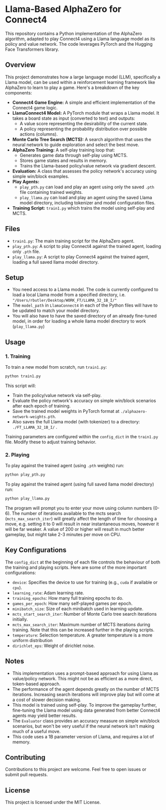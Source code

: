 # Llama-Based AlphaZero for Connect4

This repository contains a Python implementation of the AlphaZero algorithm, adapted to play Connect4 using a Llama language model as its policy and value network. The code leverages PyTorch and the Hugging Face Transformers library.

## Overview

This project demonstrates how a large language model (LLM), specifically a Llama model, can be used within a reinforcement learning framework like AlphaZero to learn to play a game. Here's a breakdown of the key components:

*   **Connect4 Game Engine:** A simple and efficient implementation of the Connect4 game logic.
*   **LlamaConnect4 Model:**  A PyTorch module that wraps a Llama model. It takes a board state as input (converted to text) and outputs:
    *   A value score representing the desirability of the current state.
    *   A policy representing the probability distribution over possible actions (columns).
*   **Monte Carlo Tree Search (MCTS):** A search algorithm that uses the neural network to guide exploration and select the best move.
*   **AlphaZero Training:** A self-play training loop that:
    *   Generates game data through self-play using MCTS.
    *   Stores game states and results in memory.
    *   Trains the Llama-based policy/value network via gradient descent.
*   **Evaluation:** A class that assesses the policy network's accuracy using simple win/block examples.
*   **Play Agents:**
    *   `play_pth.py` can load and play an agent using only the saved `.pth` file containing trained weights.
    *   `play_llama.py` can load and play an agent using the saved Llama model directory, including tokenizer and model configuration files.
*   **Training Script:** `train1.py` which trains the model using self-play and MCTS.

## Files

*   `train1.py`: The main training script for the AlphaZero agent.
*   `play_pth.py`: A script to play Connect4 against the trained agent, loading only `.pth` file.
*   `play_llama.py`:  A script to play Connect4 against the trained agent, loading a full saved llama model directory.

## Setup

*   You need access to a Llama model. The code is currently configured to load a local Llama model from a specified directory, i.e. `"/Users/rbutler/Desktop/WORK_FT/LLAMA_32_1B_I/"`
*   The `model_path` in `LlamaConnect4` in each of the Python files will have to be updated to match your model directory.
*   You will also have to have the saved directory of an already fine-tuned model, in order for loading a whole llama model directory to work (`play_llama.py`)

## Usage

### 1. Training

To train a new model from scratch, run `train1.py`:

```bash
python train1.py
```

This script will:
* Train the policy/value network via self-play.
* Evaluate the policy network's accuracy on simple win/block scenarios after each epoch of training.
* Save the trained model weights in PyTorch format at `./alphazero-network-weights.pth`.
* Also saves the full Llama model (with tokenizer) to a directory: `./FT_LLAMA_32_1B_I/` .

Training parameters are configured within the `config_dict` in the `train1.py` file. Modify these to adjust training behavior.

### 2. Playing

To play against the trained agent (using `.pth` weights) run:

```bash
python play_pth.py
```

To play against the trained agent (using full saved llama model directory) run:

```bash
python play_llama.py
```

The program will prompt you to enter your move using column numbers (0-6).  The number of iterations available to the mcts search (`mcts_max_search_iter`) will greatly affect the length of time for choosing a move, e.g. setting it to 0 will result in near instantaneous moves, however it will be far weaker.  A value of 200 or higher will result in much better gameplay, but might take 2-3 minutes per move on CPU.

## Key Configurations

The `config_dict` at the beginning of each file controls the behaviour of both the training and playing scripts.  Here are some of the more important configurations:

*   `device`: Specifies the device to use for training (e.g., `cuda` if available or `cpu`).
*   `learning_rate`:  Adam learning rate.
*   `training_epochs`: How many full training epochs to do.
*   `games_per_epoch`: How many self-played games per epoch.
*   `minibatch_size`: Size of each minibatch used in learning update.
*   `mcts_start_search_iter`: Number of Monte Carlo tree search iterations initially.
*   `mcts_max_search_iter`:  Maximum number of MCTS iterations during training.  Note that this can be increased further in the playing scripts.
*   `temperature`: Selection temperature. A greater temperature is a more uniform distribution
*   `dirichlet_eps`: Weight of dirichlet noise.

## Notes

*   This implementation uses a prompt-based approach for using Llama as value/policy network. This might not be as efficient as a more direct, token-based approach.
*   The performance of the agent depends greatly on the number of MCTS iterations.  Increasing search iterations will improve play but will come at a cost of slower decision making.
*   This model is trained using self-play.  To improve the gameplay further, fine-tuning the Llama model using data generated from better Connect4 agents may yield better results.
*   The `Evaluator` class provides an accuracy measure on simple win/block scenarios, but won't be very useful if the neural network isn't making much of a useful move.
*   This code uses a 1B parameter version of Llama, and requires a lot of memory.

## Contributing

Contributions to this project are welcome. Feel free to open issues or submit pull requests.

## License

This project is licensed under the MIT License.
